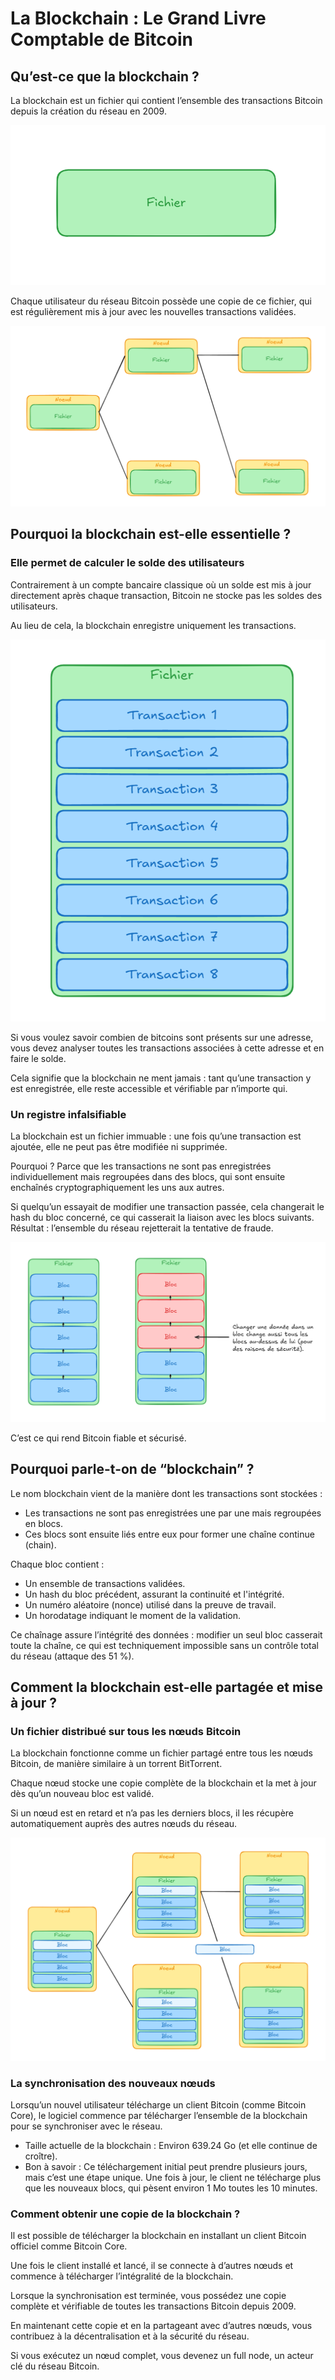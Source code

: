 # La Blockchain : Le Grand Livre Comptable de Bitcoin

## Qu’est-ce que la blockchain ?

La blockchain est un fichier qui contient l’ensemble des transactions Bitcoin depuis la création du réseau en 2009.

![1](https://raw.githubusercontent.com/BenBktech/Apprendre-Bitcoin/refs/heads/main/5.%20La%20Blockchain/images/1.png)

Chaque utilisateur du réseau Bitcoin possède une copie de ce fichier, qui est régulièrement mis à jour avec les nouvelles transactions validées.

![2](https://raw.githubusercontent.com/BenBktech/Apprendre-Bitcoin/refs/heads/main/5.%20La%20Blockchain/images/2.png)

## Pourquoi la blockchain est-elle essentielle ?

### Elle permet de calculer le solde des utilisateurs

Contrairement à un compte bancaire classique où un solde est mis à jour directement après chaque transaction, Bitcoin ne stocke pas les soldes des utilisateurs.

Au lieu de cela, la blockchain enregistre uniquement les transactions.

![3](https://raw.githubusercontent.com/BenBktech/Apprendre-Bitcoin/refs/heads/main/5.%20La%20Blockchain/images/3.png)

Si vous voulez savoir combien de bitcoins sont présents sur une adresse, vous devez analyser toutes les transactions associées à cette adresse et en faire le solde.

Cela signifie que la blockchain ne ment jamais : tant qu’une transaction y est enregistrée, elle reste accessible et vérifiable par n’importe qui.

### Un registre infalsifiable

La blockchain est un fichier immuable : une fois qu’une transaction est ajoutée, elle ne peut pas être modifiée ni supprimée.

Pourquoi ? Parce que les transactions ne sont pas enregistrées individuellement mais regroupées dans des blocs, qui sont ensuite enchaînés cryptographiquement les uns aux autres.

Si quelqu’un essayait de modifier une transaction passée, cela changerait le hash du bloc concerné, ce qui casserait la liaison avec les blocs suivants. Résultat : l’ensemble du réseau rejetterait la tentative de fraude.

![4](https://raw.githubusercontent.com/BenBktech/Apprendre-Bitcoin/refs/heads/main/5.%20La%20Blockchain/images/4.png)

C’est ce qui rend Bitcoin fiable et sécurisé.

## Pourquoi parle-t-on de “blockchain” ?

Le nom blockchain vient de la manière dont les transactions sont stockées :

- Les transactions ne sont pas enregistrées une par une mais regroupées en blocs.
- Ces blocs sont ensuite liés entre eux pour former une chaîne continue (chain).

Chaque bloc contient :

- Un ensemble de transactions validées.
- Un hash du bloc précédent, assurant la continuité et l'intégrité.
- Un numéro aléatoire (nonce) utilisé dans la preuve de travail.
- Un horodatage indiquant le moment de la validation.

Ce chaînage assure l’intégrité des données : modifier un seul bloc casserait toute la chaîne, ce qui est techniquement impossible sans un contrôle total du réseau (attaque des 51 %).

## Comment la blockchain est-elle partagée et mise à jour ?

### Un fichier distribué sur tous les nœuds Bitcoin
La blockchain fonctionne comme un fichier partagé entre tous les nœuds Bitcoin, de manière similaire à un torrent BitTorrent.

Chaque nœud stocke une copie complète de la blockchain et la met à jour dès qu’un nouveau bloc est validé.

Si un nœud est en retard et n’a pas les derniers blocs, il les récupère automatiquement auprès des autres nœuds du réseau.

![5](https://raw.githubusercontent.com/BenBktech/Apprendre-Bitcoin/refs/heads/main/5.%20La%20Blockchain/images/5.png)

### La synchronisation des nouveaux nœuds

Lorsqu’un nouvel utilisateur télécharge un client Bitcoin (comme Bitcoin Core), le logiciel commence par télécharger l’ensemble de la blockchain pour se synchroniser avec le réseau.

- Taille actuelle de la blockchain : Environ 639.24 Go (et elle continue de croître).
- Bon à savoir : Ce téléchargement initial peut prendre plusieurs jours, mais c’est une étape unique. Une fois à jour, le client ne télécharge plus que les nouveaux blocs, qui pèsent environ 1 Mo toutes les 10 minutes.

### Comment obtenir une copie de la blockchain ?

Il est possible de télécharger la blockchain en installant un client Bitcoin officiel comme Bitcoin Core.

Une fois le client installé et lancé, il se connecte à d’autres nœuds et commence à télécharger l’intégralité de la blockchain.

Lorsque la synchronisation est terminée, vous possédez une copie complète et vérifiable de toutes les transactions Bitcoin depuis 2009.

En maintenant cette copie et en la partageant avec d’autres nœuds, vous contribuez à la décentralisation et à la sécurité du réseau.

Si vous exécutez un nœud complet, vous devenez un full node, un acteur clé du réseau Bitcoin.